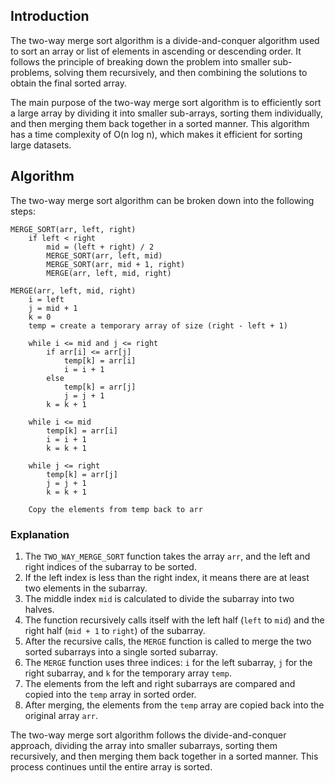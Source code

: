## Introduction

The two-way merge sort algorithm is a divide-and-conquer algorithm used to sort an array or list of elements in ascending or descending order. It follows the principle of breaking down the problem into smaller sub-problems, solving them recursively, and then combining the solutions to obtain the final sorted array.

The main purpose of the two-way merge sort algorithm is to efficiently sort a large array by dividing it into smaller sub-arrays, sorting them individually, and then merging them back together in a sorted manner. This algorithm has a time complexity of O(n log n), which makes it efficient for sorting large datasets.

## Algorithm

The two-way merge sort algorithm can be broken down into the following steps:

```
MERGE_SORT(arr, left, right)
    if left < right
        mid = (left + right) / 2
        MERGE_SORT(arr, left, mid)
        MERGE_SORT(arr, mid + 1, right)
        MERGE(arr, left, mid, right)

MERGE(arr, left, mid, right)
    i = left
    j = mid + 1
    k = 0
    temp = create a temporary array of size (right - left + 1)

    while i <= mid and j <= right
        if arr[i] <= arr[j]
            temp[k] = arr[i]
            i = i + 1
        else
            temp[k] = arr[j]
            j = j + 1
        k = k + 1

    while i <= mid
        temp[k] = arr[i]
        i = i + 1
        k = k + 1

    while j <= right
        temp[k] = arr[j]
        j = j + 1
        k = k + 1

    Copy the elements from temp back to arr
```

### Explanation

1. The `TWO_WAY_MERGE_SORT` function takes the array `arr`, and the left and right indices of the subarray to be sorted.
2. If the left index is less than the right index, it means there are at least two elements in the subarray.
3. The middle index `mid` is calculated to divide the subarray into two halves.
4. The function recursively calls itself with the left half (`left` to `mid`) and the right half (`mid + 1` to `right`) of the subarray.
5. After the recursive calls, the `MERGE` function is called to merge the two sorted subarrays into a single sorted subarray.
6. The `MERGE` function uses three indices: `i` for the left subarray, `j` for the right subarray, and `k` for the temporary array `temp`.
7. The elements from the left and right subarrays are compared and copied into the `temp` array in sorted order.
8. After merging, the elements from the `temp` array are copied back into the original array `arr`.

The two-way merge sort algorithm follows the divide-and-conquer approach, dividing the array into smaller subarrays, sorting them recursively, and then merging them back together in a sorted manner. This process continues until the entire array is sorted.